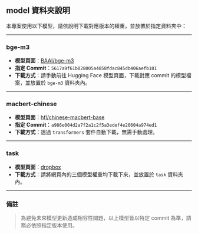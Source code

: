 ## model 資料夾說明

本專案使用以下模型，請依說明下載對應版本的權重，並放置於指定資料夾中：

---

### **bge-m3**

-  **模型頁面**：[BAAI/bge-m3](https://huggingface.co/BAAI/bge-m3/tree/main)  
-  **指定 Commit**：`5617a9f61b028005a4858fdac845db406aefb181`  
-  **下載方式**：請手動前往 Hugging Face 模型頁面，下載對應 commit 的模型檔案，並放置於 ``bge-m3`` 資料夾內。

---

### **macbert-chinese**

- **模型頁面**：[hfl/chinese-macbert-base](https://huggingface.co/hfl/chinese-macbert-base)  
- **指定 Commit**：`a986e004d2a7f2a1c2f5a3edef4e20604a974ed1`  
- **下載方式**：透過 `transformers` 套件自動下載，無需手動處理。

---

### **task**

- **模型頁面**：[dropbox](https://www.dropbox.com/scl/fo/huar4b738lyxk68kvz4p4/AEUsutWinEqVW8O7tXf8LTg?rlkey=ciltt4arjj3rcoz7clw19emer&st=1obbconj&dl=0)    
- **下載方式**：請將網頁內的三個模型權重均下載下來，並放置於  ``task`` 資料夾內。 

---

### 備註

> 為避免未來模型更新造成相容性問題，以上模型皆以特定 commit 為準，請務必依照指定版本使用。
